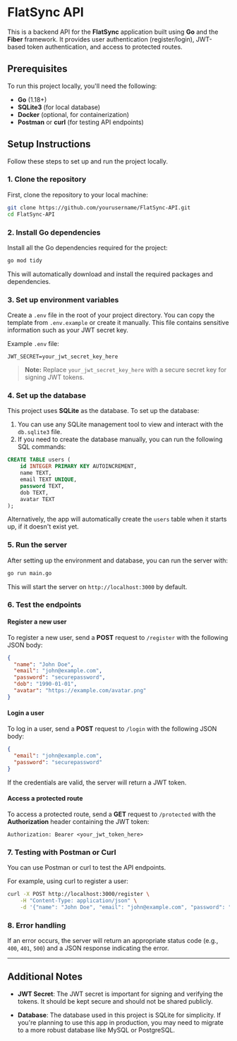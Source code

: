 # FlatSync API

This is a backend API for the **FlatSync** application built using **Go** and the **Fiber** framework. It provides user authentication (register/login), JWT-based token authentication, and access to protected routes.

## Prerequisites

To run this project locally, you'll need the following:

* **Go** (1.18+)
* **SQLite3** (for local database)
* **Docker** (optional, for containerization)
* **Postman** or **curl** (for testing API endpoints)

## Setup Instructions

Follow these steps to set up and run the project locally.

### 1. Clone the repository

First, clone the repository to your local machine:

```bash
git clone https://github.com/yourusername/FlatSync-API.git
cd FlatSync-API
```

### 2. Install Go dependencies

Install all the Go dependencies required for the project:

```bash
go mod tidy
```

This will automatically download and install the required packages and dependencies.

### 3. Set up environment variables

Create a `.env` file in the root of your project directory. You can copy the template from `.env.example` or create it manually. This file contains sensitive information such as your JWT secret key.

Example `.env` file:

```
JWT_SECRET=your_jwt_secret_key_here
```

> **Note:** Replace `your_jwt_secret_key_here` with a secure secret key for signing JWT tokens.

### 4. Set up the database

This project uses **SQLite** as the database. To set up the database:

1. You can use any SQLite management tool to view and interact with the `db.sqlite3` file.
2. If you need to create the database manually, you can run the following SQL commands:

```sql
CREATE TABLE users (
    id INTEGER PRIMARY KEY AUTOINCREMENT,
    name TEXT,
    email TEXT UNIQUE,
    password TEXT,
    dob TEXT,
    avatar TEXT
);
```

Alternatively, the app will automatically create the `users` table when it starts up, if it doesn't exist yet.

### 5. Run the server

After setting up the environment and database, you can run the server with:

```bash
go run main.go
```

This will start the server on `http://localhost:3000` by default.

### 6. Test the endpoints

#### Register a new user

To register a new user, send a **POST** request to `/register` with the following JSON body:

```json
{
  "name": "John Doe",
  "email": "john@example.com",
  "password": "securepassword",
  "dob": "1990-01-01",
  "avatar": "https://example.com/avatar.png"
}
```

#### Login a user

To log in a user, send a **POST** request to `/login` with the following JSON body:

```json
{
  "email": "john@example.com",
  "password": "securepassword"
}
```

If the credentials are valid, the server will return a JWT token.

#### Access a protected route

To access a protected route, send a **GET** request to `/protected` with the **Authorization** header containing the JWT token:

```
Authorization: Bearer <your_jwt_token_here>
```

### 7. Testing with Postman or Curl

You can use Postman or curl to test the API endpoints.

For example, using curl to register a user:

```bash
curl -X POST http://localhost:3000/register \
    -H "Content-Type: application/json" \
    -d '{"name": "John Doe", "email": "john@example.com", "password": "securepassword", "dob": "1990-01-01", "avatar": "https://example.com/avatar.png"}'
```

### 8. Error handling

If an error occurs, the server will return an appropriate status code (e.g., `400`, `401`, `500`) and a JSON response indicating the error.

---

## Additional Notes

* **JWT Secret**: The JWT secret is important for signing and verifying the tokens. It should be kept secure and should not be shared publicly.

* **Database**: The database used in this project is SQLite for simplicity. If you're planning to use this app in production, you may need to migrate to a more robust database like MySQL or PostgreSQL.
